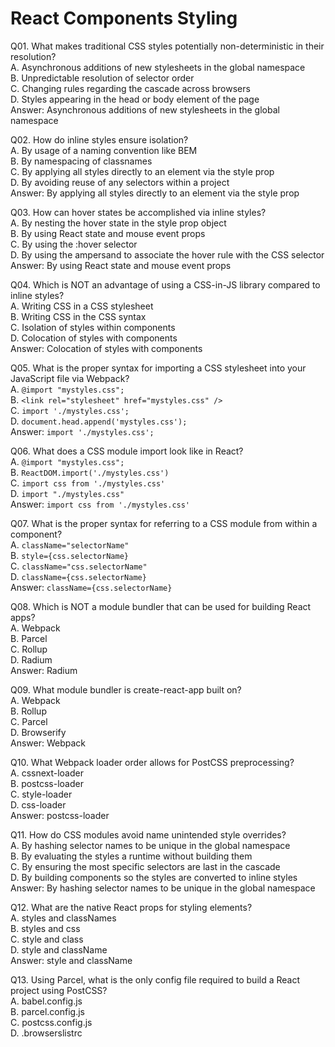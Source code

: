React Components Styling
========================

Q01. What makes traditional CSS styles potentially non-deterministic in their resolution?  
A. Asynchronous additions of new stylesheets in the global namespace  
B. Unpredictable resolution of selector order  
C. Changing rules regarding the cascade across browsers  
D. Styles appearing in the head or body element of the page  
Answer: Asynchronous additions of new stylesheets in the global namespace  

Q02. How do inline styles ensure isolation?  
A. By usage of a naming convention like BEM  
B. By namespacing of classnames  
C. By applying all styles directly to an element via the style prop  
D. By avoiding reuse of any selectors within a project  
Answer: By applying all styles directly to an element via the style prop  

Q03. How can hover states be accomplished via inline styles?  
A. By nesting the hover state in the style prop object  
B. By using React state and mouse event props  
C. By using the :hover selector  
D. By using the ampersand to associate the hover rule with the CSS selector  
Answer: By using React state and mouse event props  

Q04. Which is NOT an advantage of using a CSS-in-JS library compared to inline styles?  
A. Writing CSS in a CSS stylesheet  
B. Writing CSS in the CSS syntax  
C. Isolation of styles within components  
D. Colocation of styles with components  
Answer: Colocation of styles with components  

Q05. What is the proper syntax for importing a CSS stylesheet into your JavaScript file via Webpack?  
A. `@import "mystyles.css";`  
B. `<link rel="stylesheet" href="mystyles.css" />`  
C. `import './mystyles.css';`  
D. `document.head.append('mystyles.css');`  
Answer: `import './mystyles.css';`  

Q06. What does a CSS module import look like in React?  
A. `@import "mystyles.css";`  
B. `ReactDOM.import('./mystyles.css')`  
C. `import css from './mystyles.css'`  
D. `import "./mystyles.css"`  
Answer: `import css from './mystyles.css'`  

Q07. What is the proper syntax for referring to a CSS module from within a component?  
A. `className="selectorName"`  
B. `style={css.selectorName}`  
C. `className="css.selectorName"`  
D. `className={css.selectorName}`  
Answer: `className={css.selectorName}`  

Q08. Which is NOT a module bundler that can be used for building React apps?  
A. Webpack  
B. Parcel  
C. Rollup  
D. Radium  
Answer: Radium  

Q09. What module bundler is create-react-app built on?  
A. Webpack  
B. Rollup  
C. Parcel  
D. Browserify  
Answer: Webpack  

Q10. What Webpack loader order allows for PostCSS preprocessing?  
A. cssnext-loader  
B. postcss-loader  
C. style-loader  
D. css-loader  
Answer: postcss-loader  

Q11. How do CSS modules avoid name unintended style overrides?  
A. By hashing selector names to be unique in the global namespace  
B. By evaluating the styles a runtime without building them  
C. By ensuring the most specific selectors are last in the cascade  
D. By building components so the styles are converted to inline styles  
Answer: By hashing selector names to be unique in the global namespace  

Q12. What are the native React props for styling elements?  
A. styles and classNames  
B. styles and css  
C. style and class  
D. style and className  
Answer: style and className  

Q13. Using Parcel, what is the only config file required to build a React project using PostCSS?  
A. babel.config.js  
B. parcel.config.js  
C. postcss.config.js  
D. .browserslistrc  